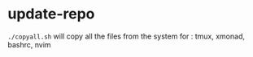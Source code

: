 # update-repo
<code>./copyall.sh</code> will copy all the files from the system for : tmux, xmonad, bashrc, nvim
